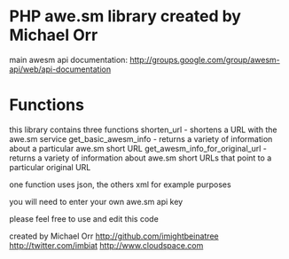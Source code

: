 # PHP awe.sm library created by Michael Orr 

main awesm api documentation: http://groups.google.com/group/awesm-api/web/api-documentation

# Functions
this library contains three functions
    shorten_url - shortens a URL with the awe.sm service
    get_basic_awesm_info - returns a variety of information about a particular awe.sm short URL
    get_awesm_info_for_original_url - returns a variety of information about awe.sm short URLs that point to a particular original URL

one function uses json, the others xml for example purposes

you will need to enter your own awe.sm api key

please feel free to use and edit this code

created by Michael Orr
http://github.com/imightbeinatree
http://twitter.com/imbiat
http://www.cloudspace.com
